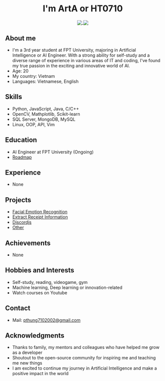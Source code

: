 <h1 align="center">I'm ArtA or HT0710</h1>

<p align="center">
<a href="https://github.com/anuraghazra/github-readme-stats">
  <img align="center" src="https://github-readme-stats.vercel.app/api?username=HT0710&show_icons=true&theme=dark"/>
  <img align="center" src="https://github-readme-stats.vercel.app/api/top-langs/?username=HT0710&langs_count=3&theme=dark"/>
</a>
</p>

## About me
- I'm a 3rd year student at FPT University, majoring in Artificial Intelligence or AI Engineer. With a strong ability for self-study and a diverse range of experience in various areas of IT and coding, I've found my true passion in the exciting and innovative world of AI.
- Age: 20
- My country: Vietnam
- Languages: Vietnamese, English

## Skills
- Python, JavaScript, Java, C/C++
- OpenCV, Mathplotlib, Scikit-learn
- SQL Server, MongoDB, MySQL
- Linux, OOP, API, Vim

## Education
- AI Engineer at FPT University (Ongoing)
- [Roadmap](https://i.am.ai/roadmap/#machine-learning-roadmap)

## Experience
- None

## Projects
- [Facial Emotion Recognition](https://github.com/HT0710/Facial-Emotion-Recognition)
- [Extract Receipt Information](https://github.com/HT0710/Extract-Receipt-Information)
- [Discordjs](https://github.com/HT0710/Discordjs_3wE)
- [Other](https://github.com/HT0710?tab=repositories)

## Achievements
- None

## Hobbies and Interests
- Self-study, reading, videogame, gym
- Machine learning, Deep learning or innovation-related
- Watch courses on Youtube

## Contact
- Mail: pthung7102002@gmail.com

## Acknowledgments
- Thanks to family, my mentors and colleagues who have helped me grow as a developer
- Shoutout to the open-source community for inspiring me and teaching me new things
- I am excited to continue my journey in Artificial Intelligence and make a positive impact in the world
